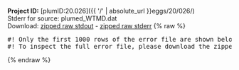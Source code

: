 **Project ID:** [plumID:20.026]({{ '/' | absolute_url }}eggs/20/026/)  
Stderr for source:  plumed_WTMD.dat   
Download: [zipped raw stdout](plumed_WTMD.dat.plumed.stdout.txt.zip) - [zipped raw stderr](plumed_WTMD.dat.plumed.stderr.txt.zip) 
{% raw %}
<pre>
#! Only the first 1000 rows of the error file are shown below
#! To inspect the full error file, please download the zipped raw stderr file above
</pre>
{% endraw %}
